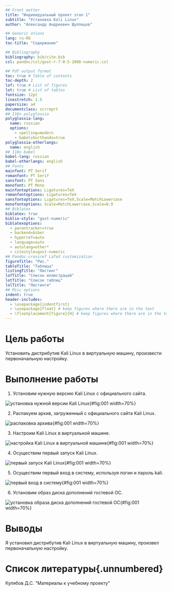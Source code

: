 ```yaml
---
## Front matter
title: "Индивидуальный проект этап 1"
subtitle: "Установка Kali Linux"
author: "Александр Андреевич Шуплецов"

## Generic otions
lang: ru-RU
toc-title: "Содержание"

## Bibliography
bibliography: bib/cite.bib
csl: pandoc/csl/gost-r-7-0-5-2008-numeric.csl

## Pdf output format
toc: true # Table of contents
toc-depth: 2
lof: true # List of figures
lot: true # List of tables
fontsize: 12pt
linestretch: 1.5
papersize: a4
documentclass: scrreprt
## I18n polyglossia
polyglossia-lang:
  name: russian
  options:
	- spelling=modern
	- babelshorthands=true
polyglossia-otherlangs:
  name: english
## I18n babel
babel-lang: russian
babel-otherlangs: english
## Fonts
mainfont: PT Serif
romanfont: PT Serif
sansfont: PT Sans
monofont: PT Mono
mainfontoptions: Ligatures=TeX
romanfontoptions: Ligatures=TeX
sansfontoptions: Ligatures=TeX,Scale=MatchLowercase
monofontoptions: Scale=MatchLowercase,Scale=0.9
## Biblatex
biblatex: true
biblio-style: "gost-numeric"
biblatexoptions:
  - parentracker=true
  - backend=biber
  - hyperref=auto
  - language=auto
  - autolang=other*
  - citestyle=gost-numeric
## Pandoc-crossref LaTeX customization
figureTitle: "Рис."
tableTitle: "Таблица"
listingTitle: "Листинг"
lofTitle: "Список иллюстраций"
lotTitle: "Список таблиц"
lolTitle: "Листинги"
## Misc options
indent: true
header-includes:
  - \usepackage{indentfirst}
  - \usepackage{float} # keep figures where there are in the text
  - \floatplacement{figure}{H} # keep figures where there are in the text
---
```


# Цель работы

Установить дистрибутив Kali Linux в виртуальную машину, произвести первоначальную настройку.

# Выполнение работы

1. Установим нужную версию Kali Linux с официального сайта.

![установка нужной версии Kali Linux](image/1.png){#fig:001 width=70%}

2. Распакуем архив, загруженный с официального сайта Kali Linux.

![распаковка архива](image/2.png){#fig:001 width=70%}

3. Настроим Kali Linux в виртуальной машине.

![настройка Kali Linux в виртуальной машине](image/3.png){#fig:001 width=70%}

4. Осуществим первый запуск Kali Linux.

![первый запуск Kali Linux](image/4.png){#fig:001 width=70%}

5. Осуществим первый вход в систему, используя логин и пароль kali.

![первый вход в систему](image/5.png){#fig:001 width=70%}

6. Установим образ диска дополнений гостевой ОС.

![установка образа диска дополнений гостевой ОС](image/6.png){#fig:001 width=70%}

# Выводы

Я установил дистрибутив Kali Linux в виртуальную машину, произвел первоначальную настройку.

# Список литературы{.unnumbered}

Кулябов Д.С. "Материалы к учебному проекту"
